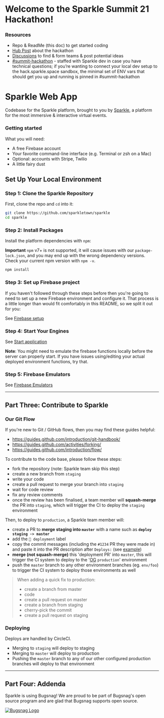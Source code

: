# Welcome to the Sparkle Summit 21 Hackathon!

### Resources

- Repo & ReadMe (this doc) to get started coding
- [Hub Post](https://thehub.github.com/news/2021-07-01-summit-hackathon/) about the hackathon
- [Discussions](https://github.com/github/github/discussions/185794) to find & form teams & post potential ideas
- [#summit-hackathon](https://github-partners.slack.com/archives/C027DMM2ZPA) - staffed with Sparkle dev in case you have technical questions; if you’re wanting to connect your local dev setup to the hack.sparkle.space sandbox, the minimal set of ENV vars that should get you up and running is pinned in #summit-hackathon

# Sparkle Web App

Codebase for the Sparkle platform, brought to you by [Sparkle](https://sparklespaces.com/), a platform for the most immersive & interactive virtual events.

### Getting started

What you will need:

- A free Firebase account
- Your favorite command-line interface (e.g. Terminal or zsh on a Mac)
- Optional: accounts with Stripe, Twilio
- A little fairy dust

## Set Up Your Local Environment

### Step 1: Clone the Sparkle Repository

First, clone the repo and `cd` into it:

```bash
git clone https://github.com/sparkletown/sparkle
cd sparkle
```

### Step 2: Install Packages

Install the platform dependencies with `npm`:

**Important** `npm` v7+ is not supported, it will cause issues with our `package-lock.json`, and you may end up with the wrong dependency versions. Check your current npm version with `npm -v`.

```bash
npm install
```

### Step 3: Set up Firebase project

If you haven't followed through these steps before then you're going to need to set up a new Firebase environment and configure it. That process is a little longer than would fit comfortably in this README, so we split it out for you:

See [Firebase setup](docs/create-new-environment.md)

### Step 4: Start Your Engines

See [Start application](docs/getting-started.md)

**Note**: You might need to emulate the firebase functions locally before the server can properly start. If you have issues using/editing your actual deployed environment functions, try that.

### Step 5: Firebase Emulators

See [Firebase Emulators](docs/firebase-emulators.md)

---

## Part Three: Contribute to Sparkle

### Our Git Flow

If you're new to Git / GitHub flows, then you may find these guides helpful:

- https://guides.github.com/introduction/git-handbook/
- https://guides.github.com/activities/forking/
- https://guides.github.com/introduction/flow/

To contribute to the code base, please follow these steps:

- fork the repository (note: Sparkle team skip this step)
- create a new branch from `staging`
- write your code
- create a pull request to merge your branch into `staging`
- wait for code review
- fix any review comments
- once the review has been finalised, a team member will **squash-merge** the PR into `staging`, which will trigger the CI to deploy the `staging` environment

Then, to deploy to `production`, a Sparkle team member will:

- create a PR to **merge staging into `master`** with a name such as **`deploy staging -> master`**
- add the `🚀 deployment` label
- copy the commit messages (including the `#1234` PR they were made in) and paste it into the PR description after `Deploys:` (see [example](https://github.com/sparkletown/sparkle/pull/1355))
- **merge (not squash-merge)** this 'deployment PR' into `master`, this will trigger the CI system to deploy to the '[OG](https://www.dictionary.com/e/slang/og/) `production`' environment
- push the `master` branch to any other environment branches (eg. `env/foo`) to trigger the CI system to deploy those environments as well

> When adding a quick fix to production:
>
> - create a branch from master
> - code
> - create a pull request on master
> - create a branch from staging
> - cherry-pick the commit
> - create a pull request on staging

### Deploying

Deploys are handled by CircleCI.

- Merging to `staging` will deploy to staging
- Merging to `master` will deploy to production
- Pushing the `master` branch to any of our other configured production branches will deploy to that environment

---

## Part Four: Addenda

Sparkle is using Bugsnag! We are proud to be part of Bugsnag's open source program and are glad that Bugsnag supports open source.

[![Bugsnag Logo](https://avatars3.githubusercontent.com/u/1058895?s=200&v=4)](https://www.bugsnag.com)
